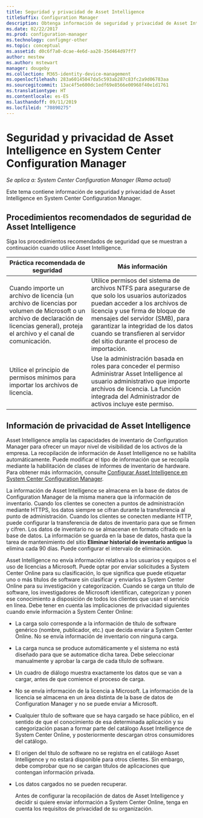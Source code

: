 ```yaml
---
title: Seguridad y privacidad de Asset Intelligence
titleSuffix: Configuration Manager
description: Obtenga información de seguridad y privacidad de Asset Intelligence en System Center Configuration Manager.
ms.date: 02/22/2017
ms.prod: configuration-manager
ms.technology: configmgr-other
ms.topic: conceptual
ms.assetid: d0c6f7a0-dcae-4e6d-aa28-35d464d97ff7
author: mestew
ms.author: mstewart
manager: dougeby
ms.collection: M365-identity-device-management
ms.openlocfilehash: 283a60145047da5c593ab287c83fc2a9d06783aa
ms.sourcegitcommit: 13ac4f5e600dc1edf69e8566e00968f40e1d1761
ms.translationtype: HT
ms.contentlocale: es-ES
ms.lasthandoff: 09/11/2019
ms.locfileid: "70890275"
---
```

# <a name="security-and-privacy-for-asset-intelligence-in-system-center-configuration-manager"></a>Seguridad y privacidad de Asset Intelligence en System Center Configuration Manager

*Se aplica a: System Center Configuration Manager (Rama actual)*

Este tema contiene información de seguridad y privacidad de Asset Intelligence en System Center Configuration Manager.  

##  <a name="BKMK_Security_AI"></a> Procedimientos recomendados de seguridad de Asset Intelligence  
 Siga los procedimientos recomendados de seguridad que se muestran a continuación cuando utilice Asset Intelligence.  

|Práctica recomendada de seguridad|Más información|  
|----------------------------|----------------------|  
|Cuando importe un archivo de licencia (un archivo de licencias por volumen de Microsoft o un archivo de declaración de licencias general), proteja el archivo y el canal de comunicación.|Utilice permisos del sistema de archivos NTFS para asegurarse de que solo los usuarios autorizados puedan acceder a los archivos de licencia y use firma de bloque de mensajes del servidor (SMB), para garantizar la integridad de los datos cuando se transfieren al servidor del sitio durante el proceso de importación.|  
|Utilice el principio de permisos mínimos para importar los archivos de licencia.|Use la administración basada en roles para conceder el permiso Administrar Asset Intelligence al usuario administrativo que importe archivos de licencia. La función integrada del Administrador de activos incluye este permiso.|  

##  <a name="BKMK_Privacy_HardwareInventory"></a> Información de privacidad de Asset Intelligence  
 Asset Intelligence amplía las capacidades de inventario de Configuration Manager para ofrecer un mayor nivel de visibilidad de los activos de la empresa. La recopilación de información de Asset Intelligence no se habilita automáticamente. Puede modificar el tipo de información que se recopila mediante la habilitación de clases de informes de inventario de hardware. Para obtener más información, consulte [Configurar Asset Intelligence en System Center Configuration Manager](../../../../core/clients/manage/asset-intelligence/configuring-asset-intelligence.md).  

 La información de Asset Intelligence se almacena en la base de datos de Configuration Manager de la misma manera que la información de inventario. Cuando los clientes se conecten a puntos de administración mediante HTTPS, los datos siempre se cifran durante la transferencia al punto de administración. Cuando los clientes se conecten mediante HTTP, puede configurar la transferencia de datos de inventario para que se firmen y cifren. Los datos de inventario no se almacenan en formato cifrado en la base de datos. La información se guarda en la base de datos, hasta que la tarea de mantenimiento del sitio **Eliminar historial de inventario antiguo** la elimina cada 90 días. Puede configurar el intervalo de eliminación.  

 Asset Intelligence no envía información relativa a los usuarios y equipos o el uso de licencias a Microsoft. Puede optar por enviar solicitudes a System Center Online para su clasificación, lo que significa que puede etiquetar uno o más títulos de software sin clasificar y enviarlos a System Center Online para su investigación y categorización. Cuando se carga un título de software, los investigadores de Microsoft identifican, categorizan y ponen ese conocimiento a disposición de todos los clientes que usan el servicio en línea. Debe tener en cuenta las implicaciones de privacidad siguientes cuando envíe información a System Center Online:  

- La carga solo corresponde a la información de título de software genérico (nombre, publicador, etc.) que decida enviar a System Center Online. No se envía información de inventario con ninguna carga.  

- La carga nunca se produce automáticamente y el sistema no está diseñado para que se automatice dicha tarea. Debe seleccionar manualmente y aprobar la carga de cada título de software.  

- Un cuadro de diálogo muestra exactamente los datos que se van a cargar, antes de que comience el proceso de carga.  

- No se envía información de la licencia a Microsoft. La información de la licencia se almacena en un área distinta de la base de datos de Configuration Manager y no se puede enviar a Microsoft.  

- Cualquier título de software que se haya cargado se hace público, en el sentido de que el conocimiento de esa determinada aplicación y su categorización pasan a formar parte del catálogo Asset Intelligence de System Center Online, y posteriormente descargan otros consumidores del catálogo.  

- El origen del título de software no se registra en el catálogo Asset Intelligence y no estará disponible para otros clientes. Sin embargo, debe comprobar que no se cargan títulos de aplicaciones que contengan información privada.  

- Los datos cargados no se pueden recuperar.  

  Antes de configurar la recopilación de datos de Asset Intelligence y decidir si quiere enviar información a System Center Online, tenga en cuenta los requisitos de privacidad de su organización.  
